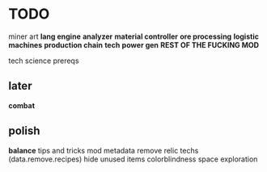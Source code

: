 # TODO

miner art
**lang engine**
**analyzer**
**material controller**
**ore processing**
**logistic machines**
**production chain**
**tech**
**power gen**
**REST OF THE FUCKING MOD**

tech science prereqs

## later

**combat**

## polish

**balance**
tips and tricks
mod metadata
remove relic techs (data.remove.recipes)
hide unused items
colorblindness
space exploration
